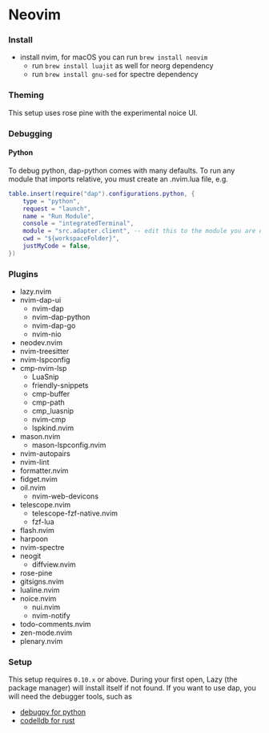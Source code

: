 # Neovim

### Install

- install nvim, for macOS you can run `brew install neovim`
    - run `brew install luajit` as well for neorg dependency
    - run `brew install gnu-sed` for spectre dependency

### Theming

This setup uses rose pine with the experimental noice UI.

### Debugging

#### Python

To debug python, dap-python comes with many defaults. To run
any module that imports relative, you must create an .nvim.lua file, e.g.
```lua
table.insert(require("dap").configurations.python, {
    type = "python",
    request = "launch",
    name = "Run Module",
    console = "integratedTerminal",
    module = "src.adapter.client", -- edit this to the module you are debugging
    cwd = "${workspaceFolder}",
    justMyCode = false,
})
```

### Plugins

- lazy.nvim
- nvim-dap-ui 
    - nvim-dap
    - nvim-dap-python
    - nvim-dap-go
    - nvim-nio
- neodev.nvim 
- nvim-treesitter 
- nvim-lspconfig 
- cmp-nvim-lsp 
    - LuaSnip 
    - friendly-snippets 
    - cmp-buffer 
    - cmp-path 
    - cmp_luasnip 
    - nvim-cmp 
    - lspkind.nvim 
- mason.nvim 
    - mason-lspconfig.nvim 
- nvim-autopairs 
- nvim-lint 
- formatter.nvim 
- fidget.nvim 
- oil.nvim
    - nvim-web-devicons 
- telescope.nvim
    - telescope-fzf-native.nvim 
    - fzf-lua 
- flash.nvim
- harpoon
- nvim-spectre 
- neogit 
    - diffview.nvim 
- rose-pine 
- gitsigns.nvim 
- lualine.nvim
- noice.nvim 
    - nui.nvim 
    - nvim-notify 
- todo-comments.nvim 
- zen-mode.nvim
- plenary.nvim 

### Setup

This setup requires `0.10.x` or above. During your first open,
Lazy (the package manager) will install itself if not found.
If you want to use dap, you will need the debugger tools, such as
- [debugpy for python](https://github.com/microsoft/debugpy)
- [codelldb for rust](https://github.com/mfussenegger/nvim-dap/wiki/C-C---Rust-(via--codelldb))

